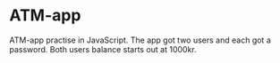 # ATM-app
ATM-app practise in JavaScript. The app got two users and each got a password. Both users balance starts out at 1000kr.
